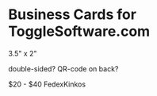 # Business Cards for ToggleSoftware.com  

3.5" x 2"  

double-sided? QR-code on back?  

$20 - $40  FedexKinkos  
